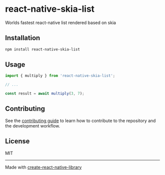 # react-native-skia-list

Worlds fastest react-native list rendered based on skia

## Installation

```sh
npm install react-native-skia-list
```

## Usage


```js
import { multiply } from 'react-native-skia-list';

// ...

const result = await multiply(3, 7);
```


## Contributing

See the [contributing guide](CONTRIBUTING.md) to learn how to contribute to the repository and the development workflow.

## License

MIT

---

Made with [create-react-native-library](https://github.com/callstack/react-native-builder-bob)
